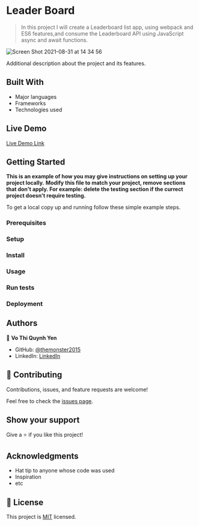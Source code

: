 # Leader Board

> In this project I will create a Leaderboard list app, using webpack and ES6 features,and consume the Leaderboard API using JavaScript async and await functions.

![Screen Shot 2021-08-31 at 14 34 56](https://user-images.githubusercontent.com/10905837/131506971-c64f200e-ad5e-4a53-873f-93454e6adb68.png)




Additional description about the project and its features.

## Built With

- Major languages
- Frameworks
- Technologies used

## Live Demo

[Live Demo Link](https://themonster2015.github.io/leader-board/dist/index.html)


## Getting Started

**This is an example of how you may give instructions on setting up your project locally.**
**Modify this file to match your project, remove sections that don't apply. For example: delete the testing section if the currect project doesn't require testing.**


To get a local copy up and running follow these simple example steps.

### Prerequisites

### Setup

### Install

### Usage

### Run tests

### Deployment



## Authors

👤 **Vo Thi Quynh Yen**

- GitHub: [@themonster2015](https://github.com/themonster2015)
- LinkedIn: [LinkedIn](https://www.linkedin.com/in/jen-vo-89bbb74b/)

## 🤝 Contributing

Contributions, issues, and feature requests are welcome!

Feel free to check the [issues page](../../issues/).

## Show your support

Give a ⭐️ if you like this project!

## Acknowledgments

- Hat tip to anyone whose code was used
- Inspiration
- etc

## 📝 License

This project is [MIT](./MIT.md) licensed.
